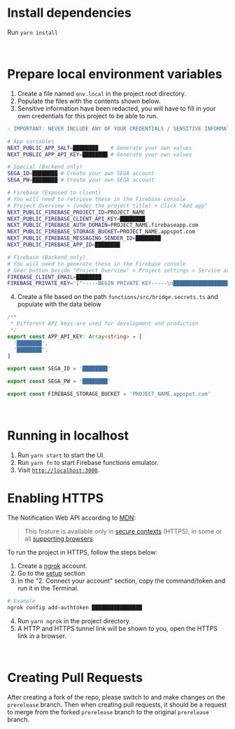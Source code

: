# Install dependencies
Run `yarn install`

<br/>

# Prepare local environment variables

1. Create a file named `env.local` in the project root directory.
2. Populate the files with the contents shown below.
3. Sensitive information have been redacted, you will have to fill in your own credentials for this project to be able to run.

```diff
- IMPORTANT: NEVER INCLUDE ANY OF YOUR CREDENTIALS / SENSITIVE INFORMATION IN GIT COMMITS. IF PUSHED TO A REPO BY ACCIDENT, IMMEDIATELY CHANGE PASSWORDS OF THE EXPOSED ACCOUNTS, GENERATE NEW API KEYS AND ABANDON THE OLD ONES.
```

```sh
# App variables
NEXT_PUBLIC_APP_SALT=████████    # Generate your own values
NEXT_PUBLIC_APP_API_KEY=████████ # Generate your own values

# Special (Backend only)
SEGA_ID=████████ # Create your own SEGA account
SEGA_PW=████████ # Create your own SEGA account

# Firebase (Exposed to client)
# You will need to retrieve these in the Firebase console
# Project Overview > (under the project title) > Click "Add app"
NEXT_PUBLIC_FIREBASE_PROJECT_ID=PROJECT_NAME
NEXT_PUBLIC_FIREBASE_CLIENT_API_KEY=████████
NEXT_PUBLIC_FIREBASE_AUTH_DOMAIN=PROJECT_NAME.firebaseapp.com
NEXT_PUBLIC_FIREBASE_STORAGE_BUCKET=PROJECT_NAME.appspot.com
NEXT_PUBLIC_FIREBASE_MESSAGING_SENDER_ID=████████
NEXT_PUBLIC_FIREBASE_APP_ID=████████

# Firebase (Backend only)
# You will need to generate these in the Firebase console
# Gear button beside "Project Overview" > Project settings > Service accounts > Firebase Admin SDK (sidebar) > Generate new private key
FIREBASE_CLIENT_EMAIL=████████
FIREBASE_PRIVATE_KEY='["-----BEGIN PRIVATE KEY-----\n████████████████████████████████████████████████████████████████████████████████████████████████████████████████████████████████████████████████████████████████████████████████████████████████████████████████████████████████████████████████████████████████\n-----END PRIVATE KEY-----\n"]'
```

4. Create a file based on the path `functions/src/bridge.secrets.ts` and populate with the data below

```ts
/**
 * Different API keys are used for development and production
 */
export const APP_API_KEY: Array<string> = [
  '████████',
  '████████',
]

export const SEGA_ID = '████████'

export const SEGA_PW = '████████'

export const FIREBASE_STORAGE_BUCKET = 'PROJECT_NAME.appspot.com'
```

<br/>

# Running in localhost
1. Run `yarn start` to start the UI.
2. Run `yarn fn` to start Firebase functions emulator.
3. Visit [`http://localhost:3000`](http://localhost:3000).

# Enabling HTTPS
The Notification Web API according to [MDN](https://developer.mozilla.org/en-US/docs/Web/API/notification):
> This feature is available only in [secure contexts](https://developer.mozilla.org/en-US/docs/Web/Security/Secure_Contexts) (HTTPS), in some or all [supporting browsers](https://developer.mozilla.org/en-US/docs/Web/API/notification#browser_compatibility).

To run the project in HTTPS, follow the steps below:
1. Create a [ngrok](https://ngrok.com) account.
2. Go to the [setup](https://dashboard.ngrok.com/get-started/setup) section
3. In the "2. Connect your account" section, copy the command/token and run it in the Terminal.
```sh
# Example
ngrok config add-authtoken ████████████████
```
4. Run `yarn ngrok` in the project directory.
5. A HTTP and HTTPS tunnel link will be shown to you, open the HTTPS link in a browser.

<br/>

# Creating Pull Requests
After creating a fork of the repo, please switch to and make changes on the `prerelease` branch. Then when creating pull requests, it should be a request to merge from the forked `prerelease` branch to the original `prerelease` branch.

<br/>
